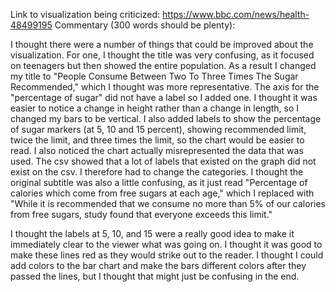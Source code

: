 Link to visualization being criticized: https://www.bbc.com/news/health-48499195
Commentary (300 words should be plenty):

 I thought there were a number of things that could be improved about the visualization. For one, I thought the title was very confusing, as it focused on teenagers but then showed the entire population. As a result I changed my title to "People Consume Between Two To Three Times The Sugar Recommended," which I thought was more representative. The axis for the "percentage of sugar" did not have a label so I added one. I thought it was easier to notice a change in height rather than a change in length, so I changed my bars to be vertical. I also added labels to show the percentage of sugar markers (at 5, 10 and 15 percent), showing recommended limit, twice the limit, and three times the limit, so the chart would be easier to read. I also noticed the chart actually misrepresented the data that was used. The csv showed that a lot of labels that existed on the graph did not exist on the csv. I therefore had to change the categories. I thought the original subtitle was also a little confusing, as it just read "Percentage of calories which come from free sugars at each age," which I replaced with "While it is recommended that we consume no more than 5% of our calories from free sugars, study found that everyone exceeds this limit."

I thought the labels at 5, 10, and 15 were a really good idea to make it immediately clear to the viewer what was going on. I thought it was good to make these lines red as they would strike out to the reader. I thought I could add colors to the bar chart and make the bars different colors after they passed the lines, but I thought that might just be confusing in the end. 
